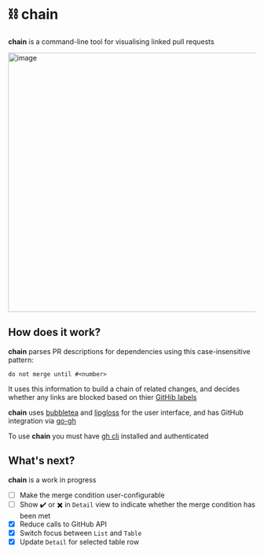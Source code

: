 # ⛓️ chain

**chain** is a command-line tool for visualising linked pull requests

<img width="527" alt="image" src="https://github.com/user-attachments/assets/59e6cd85-6a3c-4ad4-bd42-15068279a8b5" />

## How does it work?

**chain** parses PR descriptions for dependencies using this case-insensitive pattern:

`do not merge until #<number>`

It uses this information to build a chain of related changes, and decides whether any links are blocked based on thier [GitHib labels](https://cli.github.com/manual/gh_label)

**chain** uses [bubbletea](https://github.com/charmbracelet/bubbletea) and [lipgloss](https://github.com/charmbracelet/lipgloss) for the user interface, and has GitHub integration via [go-gh](https://github.com/cli/go-gh)

To use **chain** you must have [gh cli](https://cli.github.com/) installed and authenticated

## What's next?

**chain** is a work in progress

- [ ] Make the merge condition user-configurable
- [ ] Show ✔️ or ✖️ in `Detail` view to indicate whether the merge condition has been met
- [x] Reduce calls to GitHub API
- [x] Switch focus between `List` and `Table`
- [x] Update `Detail` for selected table row
